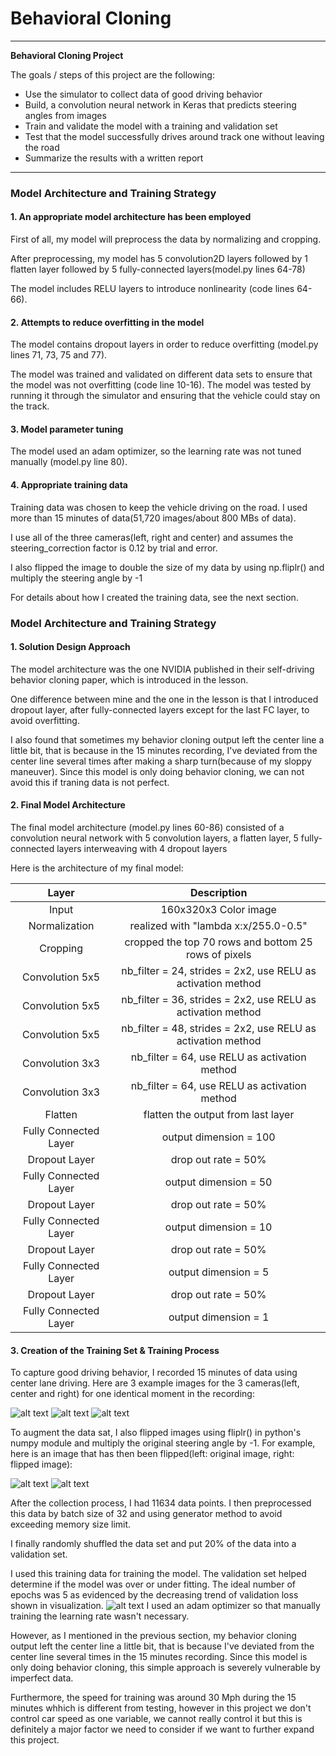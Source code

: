 # **Behavioral Cloning** 

---

**Behavioral Cloning Project**

The goals / steps of this project are the following:
* Use the simulator to collect data of good driving behavior
* Build, a convolution neural network in Keras that predicts steering angles from images
* Train and validate the model with a training and validation set
* Test that the model successfully drives around track one without leaving the road
* Summarize the results with a written report


[//]: # (Image References)

[image1]: ./images/left.jpg "image from left camera"
[image2]: ./images/center.jpg "image from center camera"
[image3]: ./images/right.jpg "image from right camera"
[image4]: ./images/original.jpg "original image"
[image5]: ./images/flipped.jpg "flipped image"
[image6]: ./images/figure_1.png ""

---
### Model Architecture and Training Strategy

#### 1. An appropriate model architecture has been employed

First of all, my model will preprocess the data by normalizing and cropping.

After preprocessing, my model has 5 convolution2D layers followed by 1 flatten layer followed by 5 fully-connected layers(model.py lines 64-78) 

The model includes RELU layers to introduce nonlinearity (code lines 64-66). 

#### 2. Attempts to reduce overfitting in the model
The model contains dropout layers in order to reduce overfitting (model.py lines 71, 73, 75 and 77). 

The model was trained and validated on different data sets to ensure that the model was not overfitting (code line 10-16). The model was tested by running it through the simulator and ensuring that the vehicle could stay on the track.

#### 3. Model parameter tuning

The model used an adam optimizer, so the learning rate was not tuned manually (model.py line 80).

#### 4. Appropriate training data

Training data was chosen to keep the vehicle driving on the road. I used more than 15 minutes of data(51,720 images/about 800 MBs of data).

I use all of the three cameras(left, right and center) and assumes the steering_correction factor is 0.12 by trial and error.

I also flipped the image to double the size of my data by using np.fliplr() and multiply the steering angle by -1  

For details about how I created the training data, see the next section. 

### Model Architecture and Training Strategy

#### 1. Solution Design Approach

The model architecture was the one NVIDIA published in their self-driving behavior cloning paper, which is introduced in the lesson.

One difference between mine and the one in the lesson is that I introduced dropout layer, after fully-connected layers except for the last FC layer, to avoid overfitting.

I also found that sometimes my behavior cloning output left the center line a little bit, that is because in the 15 minutes recording, I've deviated from the center line several times after making a sharp turn(because of my sloppy maneuver). Since this model is only doing behavior cloning, we can not avoid this if traning data is not perfect.

#### 2. Final Model Architecture

The final model architecture (model.py lines 60-86) consisted of a convolution neural network with 5 convolution layers, a flatten layer, 5 fully-connected layers interweaving with 4 dropout layers

Here is the architecture of my final model:

| Layer         		|     Description	        									| 
|:---------------------:|:-------------------------------------------------------------:| 
| Input         		| 160x320x3 Color image 	  									| 
| Normalization     	| realized with "lambda x:x/255.0-0.5"		 					|
| Cropping				| cropped the top 70 rows and bottom 25 rows of pixels			|
| Convolution 5x5  		| nb_filter = 24, strides = 2x2, use RELU as activation method	|
| Convolution 5x5  		| nb_filter = 36, strides = 2x2, use RELU as activation method	|
| Convolution 5x5  		| nb_filter = 48, strides = 2x2, use RELU as activation method	|
| Convolution 3x3  		| nb_filter = 64, use RELU as activation method					|
| Convolution 3x3  		| nb_filter = 64, use RELU as activation method					|
| Flatten				| flatten the output from last layer 							|
| Fully Connected Layer	| output dimension = 100										|
| Dropout Layer			| drop out rate = 50%											|
| Fully Connected Layer	| output dimension = 50											|
| Dropout Layer			| drop out rate = 50%											|
| Fully Connected Layer	| output dimension = 10											|
| Dropout Layer			| drop out rate = 50%											|
| Fully Connected Layer	| output dimension = 5											|
| Dropout Layer			| drop out rate = 50%											|
| Fully Connected Layer	| output dimension = 1											|

#### 3. Creation of the Training Set & Training Process

To capture good driving behavior, I recorded 15 minutes of data using center lane driving. Here are 3 example images for the 3 cameras(left, center and right) for one identical moment in the recording:

![alt text][image1]
![alt text][image2]
![alt text][image3]

To augment the data sat, I also flipped images using fliplr() in python's numpy module and multiply the original steering angle by -1. For example, here is an image that has then been flipped(left: original image, right: flipped image):

![alt text][image4]
![alt text][image5]

After the collection process, I had 11634 data points. I then preprocessed this data by batch size of 32 and using generator method to avoid exceeding memory size limit.

I finally randomly shuffled the data set and put 20% of the data into a validation set. 

I used this training data for training the model. The validation set helped determine if the model was over or under fitting. The ideal number of epochs was 5 as evidenced by the decreasing trend of validation loss shown in visualization.
![alt text][image6]
I used an adam optimizer so that manually training the learning rate wasn't necessary.

However, as I mentioned in the previous section, my behavior cloning output left the center line a little bit, that is because I've deviated from the center line several times in the 15 minutes recording. Since this model is only doing behavior cloning, this simple approach is severely vulnerable by imperfect data.

Furthermore, the speed for training was around 30 Mph during the 15 minutes whhich is different from testing, however in this project we don't control car speed as one variable, we cannot really control it but this is definitely a major factor we need to consider if we want to further expand this project.